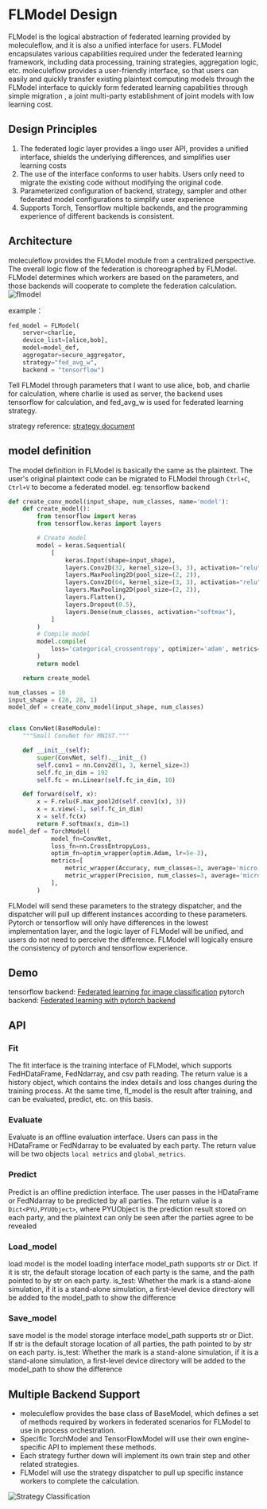 # FLModel Design
FLModel is the logical abstraction of federated learning provided by moleculeflow, and it is also a unified interface for users. FLModel encapsulates various capabilities required under the federated learning framework, including data processing, training strategies, aggregation logic, etc. moleculeflow provides a user-friendly interface, so that users can easily and quickly transfer existing plaintext computing models through the FLModel interface to quickly form federated learning capabilities through simple migration , a joint multi-party establishment of joint models with low learning cost.
## Design Principles
1. The federated logic layer provides a lingo user API, provides a unified interface, shields the underlying differences, and simplifies user learning costs
2. The use of the interface conforms to user habits. Users only need to migrate the existing code without modifying the original code.
3. Parameterized configuration of backend, strategy, sampler and other federated model configurations to simplify user experience
4. Supports Torch, Tensorflow multiple backends, and the programming experience of different backends is consistent.
## Architecture
moleculeflow provides the FLModel module from a centralized perspective. The overall logic flow of the federation is choreographed by FLModel. FLModel determines which workers are based on the parameters, and those backends will cooperate to complete the federation calculation.
![flmodel](resources/flmodel.jpg)

example：
```python
fed_model = FLModel(
    server=charlie,
    device_list=[alice,bob],
    model=model_def,
    aggregator=secure_aggregator,
    strategy="fed_avg_w",
    backend = "tensorflow")
```
Tell FLModel through parameters that I want to use alice, bob, and charlie for calculation, where charlie is used as server, the backend uses tensorflow for calculation, and fed_avg_w is used for federated learning strategy.

strategy reference: [strategy document](../design/strategy.md)

## model definition
The model definition in FLModel is basically the same as the plaintext. The user's original plaintext code can be migrated to FLModel through `Ctrl+C`, `Ctrl+V` to become a federated model.
eg:
tensorflow backend
```python
def create_conv_model(input_shape, num_classes, name='model'):
    def create_model():
        from tensorflow import keras
        from tensorflow.keras import layers

        # Create model
        model = keras.Sequential(
            [
                keras.Input(shape=input_shape),
                layers.Conv2D(32, kernel_size=(3, 3), activation="relu"),
                layers.MaxPooling2D(pool_size=(2, 2)),
                layers.Conv2D(64, kernel_size=(3, 3), activation="relu"),
                layers.MaxPooling2D(pool_size=(2, 2)),
                layers.Flatten(),
                layers.Dropout(0.5),
                layers.Dense(num_classes, activation="softmax"),
            ]
        )
        # Compile model
        model.compile(
            loss='categorical_crossentropy', optimizer='adam', metrics=["accuracy"]
        )
        return model

    return create_model

num_classes = 10
input_shape = (28, 28, 1)
model_def = create_conv_model(input_shape, num_classes)
```

```python

class ConvNet(BaseModule):
    """Small ConvNet for MNIST."""

    def __init__(self):
        super(ConvNet, self).__init__()
        self.conv1 = nn.Conv2d(1, 3, kernel_size=3)
        self.fc_in_dim = 192
        self.fc = nn.Linear(self.fc_in_dim, 10)

    def forward(self, x):
        x = F.relu(F.max_pool2d(self.conv1(x), 3))
        x = x.view(-1, self.fc_in_dim)
        x = self.fc(x)
        return F.softmax(x, dim=1)
model_def = TorchModel(
            model_fn=ConvNet,
            loss_fn=nn.CrossEntropyLoss,
            optim_fn=optim_wrapper(optim.Adam, lr=5e-3),
            metrics=[
                metric_wrapper(Accuracy, num_classes=3, average='micro'),
                metric_wrapper(Precision, num_classes=3, average='micro'),
            ],
        )

```
FLModel will send these parameters to the strategy dispatcher, and the dispatcher will pull up different instances according to these parameters. Pytorch or tensorflow will only have differences in the lowest implementation layer, and the logic layer of FLModel will be unified, and users do not need to perceive the difference. FLModel will logically ensure the consistency of pytorch and tensorflow experience.

## Demo
tensorflow backend: [Federated learning for image classification](../../tutorial/Federate_Learning_for_Image_Classification.ipynb)
pytorch backend: [Federated learning with pytorch backend](../../tutorial/Federated_Learning_with_Pytorch_backend.ipynb)

## API
### Fit
The fit interface is the training interface of FLModel, which supports FedHDataFrame, FedNdarray, and csv path reading.
The return value is a history object, which contains the index details and loss changes during the training process.
At the same time, fl_model is the result after training, and can be evaluated, predict, etc. on this basis.
### Evaluate
Evaluate is an offline evaluation interface.
Users can pass in the HDataFrame or FedNdarray to be evaluated by each party.
The return value will be two objects `local metrics` and `global_metrics`.
### Predict
Predict is an offline prediction interface.
 The user passes in the HDataFrame or FedNdarray to be predicted by all parties.
The return value is a `Dict<PYU,PYUObject>`, where PYUObject is the prediction result stored on each party, and the plaintext can only be seen after the parties agree to be revealed
### Load_model
load model is the model loading interface
model_path supports str or Dict. If it is str, the default storage location of each party is the same, and the path pointed to by str on each party.
is_test: Whether the mark is a stand-alone simulation, if it is a stand-alone simulation, a first-level device directory will be added to the model_path to show the difference
### Save_model
save model is the model storage interface
model_path supports str or Dict. If str is the default storage location of all parties, the path pointed to by str on each party.
is_test: Whether the mark is a stand-alone simulation, if it is a stand-alone simulation, a first-level device directory will be added to the model_path to show the difference


## Multiple Backend Support
+ moleculeflow provides the base class of BaseModel, which defines a set of methods required by workers in federated scenarios for FLModel to use in process orchestration.
+ Specific TorchModel and TensorFlowModel will use their own engine-specific API to implement these methods.
+ Each strategy further down will implement its own train step and other related strategies.
+ FLModel will use the strategy dispatcher to pull up specific instance workers to complete the calculation.

![Strategy Classification](resources/strategy.png)